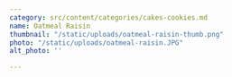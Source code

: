 ```yaml
---
category: src/content/categories/cakes-cookies.md
name: Oatmeal Raisin
thumbnail: "/static/uploads/oatmeal-raisin-thumb.png"
photo: "/static/uploads/oatmeal-raisin.JPG"
alt_photo: ''

---
```

